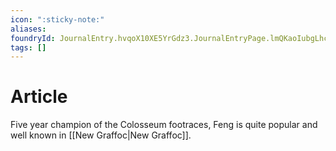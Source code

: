 ```yaml
---
icon: ":sticky-note:"
aliases: 
foundryId: JournalEntry.hvqoX10XE5YrGdz3.JournalEntryPage.lmQKaoIubgLhcF0e
tags: []
---
```


# Article
Five year champion of the Colosseum footraces, Feng is quite popular and well known in [[New Graffoc|New Graffoc]].